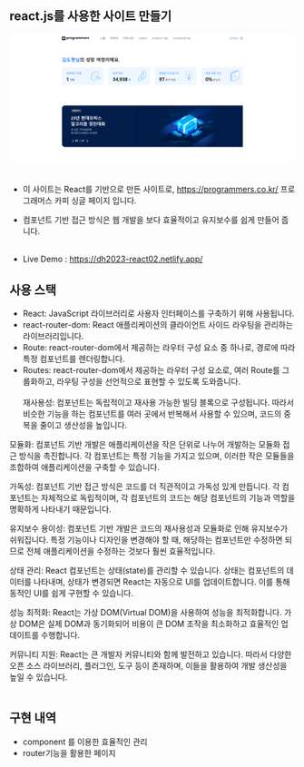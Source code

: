 ## react.js를 사용한 사이트 만들기

<img src="https://raw.githubusercontent.com/ehcjswo/site2023-react02-/main/src/assets/images/gitImg01.jpg" />
<br><br>
 
- 이 사이트는 React를 기반으로 만든 사이트로, https://programmers.co.kr/ 프로그래머스 카피 싱글 페이지 입니다.
- 컴포넌트 기반 접근 방식은 웹 개발을 보다 효율적이고 유지보수를 쉽게 만들어 줍니다.
<br><br>

- Live Demo : https://dh2023-react02.netlify.app/

## 사용 스택 
- React: JavaScript 라이브러리로 사용자 인터페이스를 구축하기 위해 사용됩니다.
- react-router-dom: React 애플리케이션의 클라이언트 사이드 라우팅을 관리하는 라이브러리입니다.
- Route: react-router-dom에서 제공하는 라우터 구성 요소 중 하나로, 경로에 따라 특정 컴포넌트를 렌더링합니다.
- Routes: react-router-dom에서 제공하는 라우터 구성 요소로, 여러 Route를 그룹화하고, 라우팅 구성을 선언적으로 표현할 수 있도록 도와줍니다.
<br><br>
재사용성: 컴포넌트는 독립적이고 재사용 가능한 빌딩 블록으로 구성됩니다. 따라서 비슷한 기능을 하는 컴포넌트를 여러 곳에서 반복해서 사용할 수 있으며, 코드의 중복을 줄이고 생산성을 높입니다.

모듈화: 컴포넌트 기반 개발은 애플리케이션을 작은 단위로 나누어 개발하는 모듈화 접근 방식을 촉진합니다. 각 컴포넌트는 특정 기능을 가지고 있으며, 이러한 작은 모듈들을 조합하여 애플리케이션을 구축할 수 있습니다.

가독성: 컴포넌트 기반 접근 방식은 코드를 더 직관적이고 가독성 있게 만듭니다. 각 컴포넌트는 자체적으로 독립적이며, 각 컴포넌트의 코드는 해당 컴포넌트의 기능과 역할을 명확하게 나타내기 때문입니다.

유지보수 용이성: 컴포넌트 기반 개발은 코드의 재사용성과 모듈화로 인해 유지보수가 쉬워집니다. 특정 기능이나 디자인을 변경해야 할 때, 해당하는 컴포넌트만 수정하면 되므로 전체 애플리케이션을 수정하는 것보다 훨씬 효율적입니다.

상태 관리: React 컴포넌트는 상태(state)를 관리할 수 있습니다. 상태는 컴포넌트의 데이터를 나타내며, 상태가 변경되면 React는 자동으로 UI를 업데이트합니다. 이를 통해 동적인 UI를 쉽게 구현할 수 있습니다.

성능 최적화: React는 가상 DOM(Virtual DOM)을 사용하여 성능을 최적화합니다. 가상 DOM은 실제 DOM과 동기화되어 비용이 큰 DOM 조작을 최소화하고 효율적인 업데이트를 수행합니다.

커뮤니티 지원: React는 큰 개발자 커뮤니티와 함께 발전하고 있습니다. 따라서 다양한 오픈 소스 라이브러리, 플러그인, 도구 등이 존재하며, 이들을 활용하여 개발 생산성을 높일 수 있습니다.
<br><br>

## 구현 내역

- component 를 이용한 효율적인 관리
- router기능을 활용한 페이지

<br>
